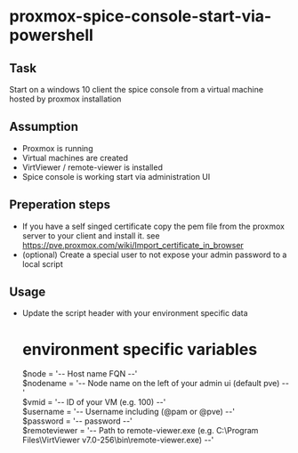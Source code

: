 # proxmox-spice-console-start-via-powershell

## Task   
Start on a windows 10 client the spice console from a virtual machine hosted by proxmox installation   
   
## Assumption  
* Proxmox is running  
* Virtual machines are created  
* VirtViewer / remote-viewer is installed  
* Spice console is working start via administration UI  

## Preperation steps  
* If you have a self singed certificate copy the pem file from the proxmox server to your client and install it. see https://pve.proxmox.com/wiki/Import_certificate_in_browser  
* (optional) Create a special user to not expose your admin password to a local script  
  
## Usage  
* Update the script header with your environment specific data  
	# environment specific variables  
	$node = '-- Host name FQN --'  
	$nodename = '-- Node name on the left of your admin ui (default pve) --'  
	$vmid = '-- ID of your VM (e.g. 100) --'  
	$username = '-- Username including (@pam or @pve) --'  
	$password = '-- password --'  
	$remoteviewer = '-- Path to remote-viewer.exe (e.g. C:\Program Files\VirtViewer v7.0-256\bin\remote-viewer.exe) --'  
	
